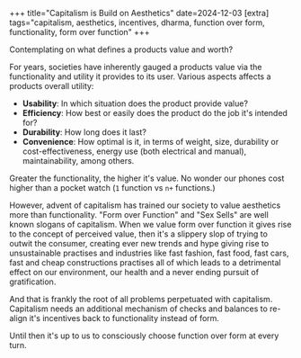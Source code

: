 +++
title="Capitalism is Build on Aesthetics"
date=2024-12-03
[extra]
tags="capitalism, aesthetics, incentives, dharma, function over form, functionality, form over function"
+++

Contemplating on what defines a products value and worth?

For years, societies have inherently gauged a products value via the
functionality and utility it provides to its user.
Various aspects affects a products overall utility:
* **Usability**: In which situation does the product provide value?
* **Efficiency**: How best or easily does the product do the job it's intended for?
* **Durability**: How long does it last?
* **Convenience**: How optimal is it, in terms of weight, size, durability or
cost-effectiveness, energy use (both electrical and manual), maintainability,
among others.

Greater the functionality, the higher it's value.
No wonder our phones cost higher than a pocket watch (`1` function vs `n+` functions.)

<!-- more -->

However, advent of capitalism has trained our society to value aesthetics more than functionality.
"Form over Function" and "Sex Sells" are well known slogans of capitalism.
When we value form over function it gives rise to the concept of perceived
value, then it's a slippery slop of trying to outwit the consumer, creating
ever new trends and hype giving rise to unsustainable practises and
industries like fast fashion, fast food, fast cars, fast and cheap
constructions practises all of which leads to a detrimental effect on our
environment, our health and a never ending pursuit of gratification.

And that is frankly the root of all problems perpetuated with capitalism.
Capitalism needs an additional mechanism of checks and balances to re-align it's
incentives back to functionality instead of form.

Until then it's up to us to consciously choose function over form at every turn.
